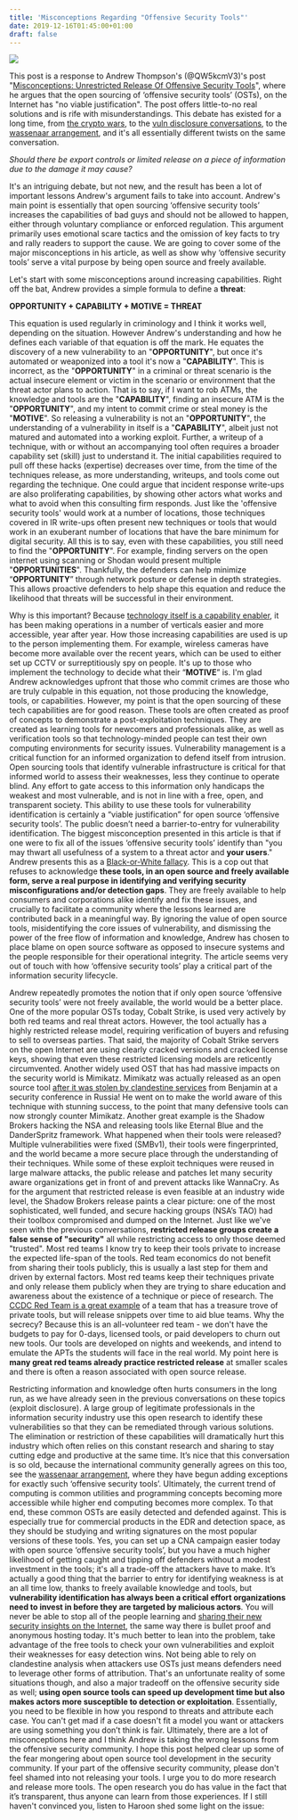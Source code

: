 ```yaml
---
title: 'Misconceptions Regarding "Offensive Security Tools"'
date: 2019-12-16T01:45:00+01:00
draft: false
---
```


[![](https://1.bp.blogspot.com/-JoxL_1jwuto/XfahiJcoGNI/AAAAAAAALDw/bjtlsqHEjdQDlQflL97yrLQqpjb5lDLAwCLcBGAsYHQ/s400/xkcdv7.png)](https://1.bp.blogspot.com/-JoxL_1jwuto/XfahiJcoGNI/AAAAAAAALDw/bjtlsqHEjdQDlQflL97yrLQqpjb5lDLAwCLcBGAsYHQ/s1600/xkcdv7.png)

This post is a response to Andrew Thompson's (@QW5kcmV3)'s post "[Misconceptions: Unrestricted Release Of Offensive Security Tools](https://medium.com/@QW5kcmV3/misconceptions-unrestricted-release-of-offensive-security-tools-789299c72afe)", where he argues that the open sourcing of ‘offensive security tools’ (OSTs), on the Internet has "no viable justification". The post offers little-to-no real solutions and is rife with misunderstandings. This debate has existed for a long time, from [the crypto wars](https://www.newamerica.org/oti/blog/export-controls-and-open-source-software/), to the [vuln disclosure conversations](http://addxorrol.blogspot.com/2019/08/rashomon-of-disclosure.html), to the [wassenaar arrangement](https://www.cyberscoop.com/wassenaar-arrangement-cybersecurity-katie-moussouris/), and it's all essentially different twists on the same conversation.  
  
_Should there be export controls or limited release on a piece of information due to the damage it may cause?_  
  
It's an intriguing debate, but not new, and the result has been a lot of important lessons Andrew's argument fails to take into account. Andrew's main point is essentially that open sourcing ‘offensive security tools’ increases the capabilities of bad guys and should not be allowed to happen, either through voluntary compliance or enforced regulation. This argument primarily uses emotional scare tactics and the omission of key facts to try and rally readers to support the cause. We are going to cover some of the major misconceptions in his article, as well as show why ‘offensive security tools’ serve a vital purpose by being open source and freely available.  
  
Let's start with some misconceptions around increasing capabilities. Right off the bat, Andrew provides a simple formula to define a **threat**:  
  
**OPPORTUNITY + CAPABILITY + MOTIVE = THREAT**  
  
This equation is used regularly in criminology and I think it works well, depending on the situation. However Andrew's understanding and how he defines each variable of that equation is off the mark. He equates the discovery of a new vulnerability to an "**OPPORTUNITY**", but once it's automated or weaponized into a tool it's now a "**CAPABILITY**". This is incorrect, as the "**OPPORTUNITY**" in a criminal or threat scenario is the actual insecure element or victim in the scenario or environment that the threat actor plans to action. That is to say, if I want to rob ATMs, the knowledge and tools are the "**CAPABILITY**", finding an insecure ATM is the "**OPPORTUNITY**", and my intent to commit crime or steal money is the "**MOTIVE**". So releasing a vulnerability is not an "**OPPORTUNITY**", the understanding of a vulnerability in itself is a "**CAPABILITY**", albeit just not matured and automated into a working exploit. Further, a writeup of a technique, with or without an accompanying tool often requires a broader capability set (skill) just to understand it. The initial capabilities required to pull off these hacks (expertise) decreases over time, from the time of the techniques release, as more understanding, writeups, and tools come out regarding the technique. One could argue that incident response write-ups are also proliferating capabilities, by showing other actors what works and what to avoid when this consulting firm responds. Just like the 'offensive security tools' would work at a number of locations, those techniques covered in IR write-ups often present new techniques or tools that would work in an exuberant number of locations that have the bare minimum for digital security. All this is to say, even with these capabilities, you still need to find the "**OPPORTUNITY**". For example, finding servers on the open internet using scanning or Shodan would present multiple "**OPPORTUNITIES**". Thankfully, the defenders can help minimize “**OPPORTUNITY**” through network posture or defense in depth strategies. This allows proactive defenders to help shape this equation and reduce the likelihood that threats will be successful in their environment.  
  
Why is this important? Because [technology itself is a capability enabler](https://www.eplus.com/esights/blog/post/more-perspective-blog/2016/04/29/digital-transformation---it-as-a-digital-business-enabler), it has been making operations in a number of verticals easier and more accessible, year after year. How those increasing capabilities are used is up to the person implementing them. For example, wireless cameras have become more available over the recent years, which can be used to either set up CCTV or surreptitiously spy on people. It's up to those who implement the technology to decide what their “**MOTIVE**” is. I'm glad Andrew acknowledges upfront that those who commit crimes are those who are truly culpable in this equation, not those producing the knowledge, tools, or capabilities. However, my point is that the open sourcing of these tech capabilities are for good reason. These tools are often created as proof of concepts to demonstrate a post-exploitation techniques. They are created as learning tools for newcomers and professionals alike, as well as verification tools so that technology-minded people can test their own computing environments for security issues. Vulnerability management is a critical function for an informed organization to defend itself from intrusion. Open sourcing tools that identify vulnerable infrastructure is critical for that informed world to assess their weaknesses, less they continue to operate blind. Any effort to gate access to this information only handicaps the weakest and most vulnerable, and is not in line with a free, open, and transparent society. This ability to use these tools for vulnerability identification is certainly a “viable justification” for open source ‘offensive security tools’. The public doesn’t need a barrier-to-entry for vulnerability identification. The biggest misconception presented in this article is that if one were to fix all of the issues ‘offensive security tools’ identify than "you may thwart all usefulness of a system to a threat actor and **your users**." Andrew presents this as a [Black-or-White fallacy](https://www.fallacyfiles.org/eitheror.html). This is a cop out that refuses to acknowledge **these tools, in an open source and freely available form, serve a real purpose in identifying and verifying security misconfigurations and/or detection gaps**. They are freely available to help consumers and corporations alike identify and fix these issues, and crucially to facilitate a community where the lessons learned are contributed back in a meaningful way. By ignoring the value of open source tools, misidentifying the core issues of vulnerability, and dismissing the power of the free flow of information and knowledge, Andrew has chosen to place blame on open source software as opposed to insecure systems and the people responsible for their operational integrity. The article seems very out of touch with how ‘offensive security tools’ play a critical part of the information security lifecycle.  
  
Andrew repeatedly promotes the notion that if only open source ‘offensive security tools’ were not freely available, the world would be a better place. One of the more popular OSTs today, Cobalt Strike, is used very actively by both red teams and real threat actors. However, the tool actually has a highly restricted release model, requiring verification of buyers and refusing to sell to overseas parties. That said, the majority of Cobalt Strike servers on the open Internet are using clearly cracked versions and cracked license keys, showing that even these restricted licensing models are reticently circumvented. Another widely used OST that has had massive impacts on the security world is Mimikatz. Mimikatz was actually released as an open source tool [after it was stolen by clandestine services](https://www.wired.com/story/how-mimikatz-became-go-to-hacker-tool/) from Benjamin at a security conference in Russia! He went on to make the world aware of this technique with stunning success, to the point that many defensive tools can now strongly counter Mimikatz. Another great example is the Shadow Brokers hacking the NSA and releasing tools like Eternal Blue and the DanderSpritz framework. What happened when their tools were released? Multiple vulnerabilities were fixed (SMBv1), their tools were fingerprinted, and the world became a more secure place through the understanding of their techniques. While some of these exploit techniques were reused in large malware attacks, the public release and patches let many security aware organizations get in front of and prevent attacks like WannaCry. As for the argument that restricted release is even feasible at an industry wide level, the Shadow Brokers release paints a clear picture: one of the most sophisticated, well funded, and secure hacking groups (NSA’s TAO) had their toolbox compromised and dumped on the Internet. Just like we've seen with the previous conversations, **restricted release groups create a false sense of "security"** all while restricting access to only those deemed "trusted". Most red teams I know try to keep their tools private to increase the expected life-span of the tools. Red team economics do not benefit from sharing their tools publicly, this is usually a last step for them and driven by external factors. Most red teams keep their techniques private and only release them publicly when they are trying to share education and awareness about the existence of a technique or piece of research. The [CCDC Red Team is a great example](https://alexlevinson.wordpress.com/2017/05/09/know-your-opponent-my-ccdc-toolbox/) of a team that has a treasure trove of private tools, but will release snippets over time to aid blue teams. Why the secrecy? Because this is an all-volunteer red team - we don't have the budgets to pay for 0-days, licensed tools, or paid developers to churn out new tools. Our tools are developed on nights and weekends, and intend to emulate the APTs the students will face in the real world. My point here is **many great red teams already practice restricted release** at smaller scales and there is often a reason associated with open source release.  
  
Restricting information and knowledge often hurts consumers in the long run, as we have already seen in the previous conversations on these topics (exploit disclosure). A large group of legitimate professionals in the information security industry use this open research to identify these vulnerabilities so that they can be remediated through various solutions. The elimination or restriction of these capabilities will dramatically hurt this industry which often relies on this constant research and sharing to stay cutting edge and productive at the same time. It’s nice that this conversation is so old, because the international community generally agrees on this too, see the [wassenaar arrangement](https://www.cyberscoop.com/wassenaar-arrangement-cybersecurity-katie-moussouris/), where they have begun adding exceptions for exactly such ‘offensive security tools’. Ultimately, the current trend of computing is common utilities and programming concepts becoming more accessible while higher end computing becomes more complex. To that end, these common OSTs are easily detected and defended against. This is especially true for commercial products in the EDR and detection space, as they should be studying and writing signatures on the most popular versions of these tools. Yes, you can set up a CNA campaign easier today with open source ‘offensive security tools’, but you have a much higher likelihood of getting caught and tipping off defenders without a modest investment in the tools; it's all a trade-off the attackers have to make. It’s actually a good thing that the barrier to entry for identifying weakness is at an all time low, thanks to freely available knowledge and tools, but **vulnerability identification has always been a critical effort organizations need to invest in before they are targeted by malicious actors**. You will never be able to stop all of the people learning and [sharing their new security insights on the Internet](http://www.beskerming.com/commentary/2007/08/12/249/German_Security_Professionals_in_the_Mist), the same way there is bullet proof and anonymous hosting today. It's much better to lean into the problem, take advantage of the free tools to check your own vulnerabilities and exploit their weaknesses for easy detection wins. Not being able to rely on clandestine analysis when attackers use OSTs just means defenders need to leverage other forms of attribution. That's an unfortunate reality of some situations though, and also a major tradeoff on the offensive security side as well; **using open source tools can speed up development time but also makes actors more susceptible to detection or exploitation**. Essentially, you need to be flexible in how you respond to threats and attribute each case. You can't get mad if a case doesn't fit a model you want or attackers are using something you don’t think is fair. Ultimately, there are a lot of misconceptions here and I think Andrew is taking the wrong lessons from the offensive security community. I hope this post helped clear up some of the fear mongering about open source tool development in the security community. If your part of the offensive security community, please don't feel shamed into not releasing your tools. I urge you to do more research and release more tools. The open research you do has value in the fact that it’s transparent, thus anyone can learn from those experiences. If I still haven't convinced you, listen to Haroon shed some light on the issue: